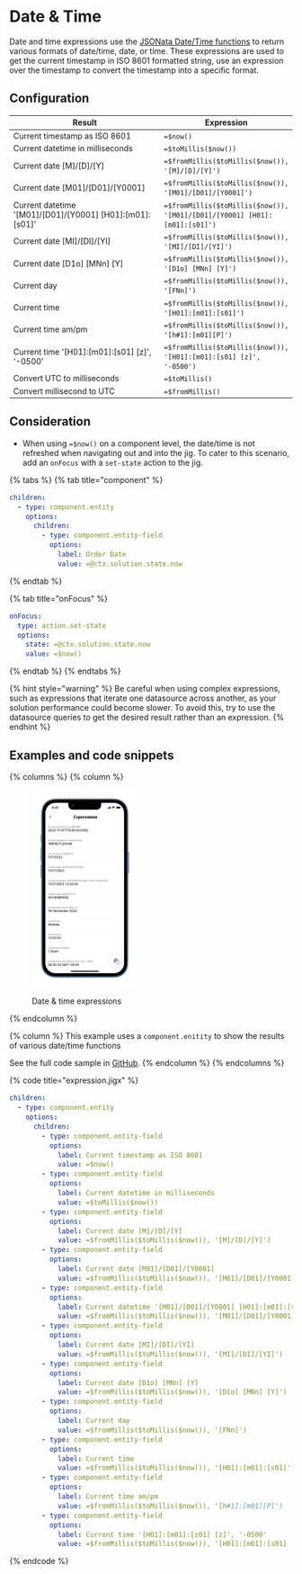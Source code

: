 # Date & Time

Date and time expressions use the [JSONata Date/Time functions](https://docs.jsonata.org/date-time-functions) to return various formats of date/time, date, or time. These expressions are used to get the current timestamp in ISO 8601 formatted string, use an expression over the timestamp to convert the timestamp into a specific format.

## Configuration

<table><thead><tr><th width="256.296875">Result</th><th>Expression</th></tr></thead><tbody><tr><td>Current timestamp as ISO 8601</td><td><code>=$now()</code></td></tr><tr><td>Current datetime in milliseconds</td><td><code>=$toMillis($now())</code></td></tr><tr><td>Current date [M]/[D]/[Y]</td><td><code>=$fromMillis($toMillis($now()), '[M]/[D]/[Y]')</code></td></tr><tr><td>Current date [M01]/[D01]/[Y0001]</td><td><code>=$fromMillis($toMillis($now()), '[M01]/[D01]/[Y0001]')</code></td></tr><tr><td>Current datetime '[M01]/[D01]/[Y0001] [H01]:[m01]:[s01]'</td><td><code>=$fromMillis($toMillis($now()), '[M01]/[D01]/[Y0001] [H01]:[m01]:[s01]')</code></td></tr><tr><td>Current date [MI]/[DI]/[YI]</td><td><code>=$fromMillis($toMillis($now()), '[MI]/[DI]/[YI]')</code></td></tr><tr><td>Current date [D1o] [MNn] [Y]</td><td><code>=$fromMillis($toMillis($now()), '[D1o] [MNn] [Y]')</code></td></tr><tr><td>Current day</td><td><code>=$fromMillis($toMillis($now()), '[FNn]')</code></td></tr><tr><td>Current time</td><td><code>=$fromMillis($toMillis($now()), '[H01]:[m01]:[s01]')</code></td></tr><tr><td>Current time am/pm</td><td><code>=$fromMillis($toMillis($now()), '[h#1]:[m01][P]')</code></td></tr><tr><td>Current time '[H01]:[m01]:[s01] [z]', '-0500'</td><td><code>=$fromMillis($toMillis($now()), '[H01]:[m01]:[s01] [z]', '-0500')</code></td></tr><tr><td>Convert UTC to milliseconds</td><td><code>=$toMillis()</code></td></tr><tr><td>Convert millisecond to UTC</td><td><code>=$fromMillis()</code></td></tr></tbody></table>

## Consideration

* When using `=$now()` on a component level, the date/time is not refreshed when navigating out and into the jig. To cater to this scenario, add an `onFocus` with a `set-state` action to the jig.

{% tabs %}
{% tab title="component" %}
```yaml
children:
  - type: component.entity
    options:
      children:
        - type: component.entity-field
          options:
            label: Order Date
            value: =@ctx.solution.state.now
```
{% endtab %}

{% tab title="onFocus" %}
```yaml
onFocus: 
  type: action.set-state
  options:
    state: =@ctx.solution.state.now
    value: =$now()
```
{% endtab %}
{% endtabs %}

{% hint style="warning" %}
Be careful when using complex expressions, such as expressions that iterate one datasource across another, as your solution performance could become slower. To avoid this, try to use the datasource queries to get the desired result rather than an expression.&#x20;
{% endhint %}

## Examples and code snippets

{% columns %}
{% column %}
<figure><img src="../../.gitbook/assets/exp-dateTime.png" alt="Date &#x26; time expressions" width="188"><figcaption><p>Date &#x26; time expressions</p></figcaption></figure>
{% endcolumn %}

{% column %}
This example uses a `component.enitity` to show the results of various date/time functions

See the full code sample in [GitHub](https://github.com/jigx-com/jigx-samples/blob/main/quickstart/jigx-samples/jigs/guide-expressions/static-data/expression.jigx).
{% endcolumn %}
{% endcolumns %}

{% code title="expression.jigx" %}
```yaml
children:
  - type: component.entity
    options:
      children:
        - type: component.entity-field
          options:
            label: Current timestamp as ISO 8601
            value: =$now()
        - type: component.entity-field
          options:
            label: Current datetime in milliseconds
            value: =$toMillis($now())
        - type: component.entity-field
          options:
            label: Current date [M]/[D]/[Y]
            value: =$fromMillis($toMillis($now()), '[M]/[D]/[Y]')
        - type: component.entity-field
          options:
            label: Current date [M01]/[D01]/[Y0001]
            value: =$fromMillis($toMillis($now()), '[M01]/[D01]/[Y0001]')
        - type: component.entity-field
          options:
            label: Current datetime '[M01]/[D01]/[Y0001] [H01]:[m01]:[s01]'
            value: =$fromMillis($toMillis($now()), '[M01]/[D01]/[Y0001] [H01]:[m01]:[s01]')
        - type: component.entity-field
          options:
            label: Current date [MI]/[DI]/[YI]
            value: =$fromMillis($toMillis($now()), '[MI]/[DI]/[YI]')
        - type: component.entity-field
          options:
            label: Current date [D1o] [MNn] [Y]
            value: =$fromMillis($toMillis($now()), '[D1o] [MNn] [Y]')
        - type: component.entity-field
          options:
            label: Current day
            value: =$fromMillis($toMillis($now()), '[FNn]')
        - type: component.entity-field
          options:
            label: Current time
            value: =$fromMillis($toMillis($now()), '[H01]:[m01]:[s01]')
        - type: component.entity-field
          options:
            label: Current time am/pm
            value: =$fromMillis($toMillis($now()), '[h#1]:[m01][P]')
        - type: component.entity-field
          options:
            label: Current time '[H01]:[m01]:[s01] [z]', '-0500'
            value: =$fromMillis($toMillis($now()), '[H01]:[m01]:[s01] [z]', '-0500')
```
{% endcode %}
